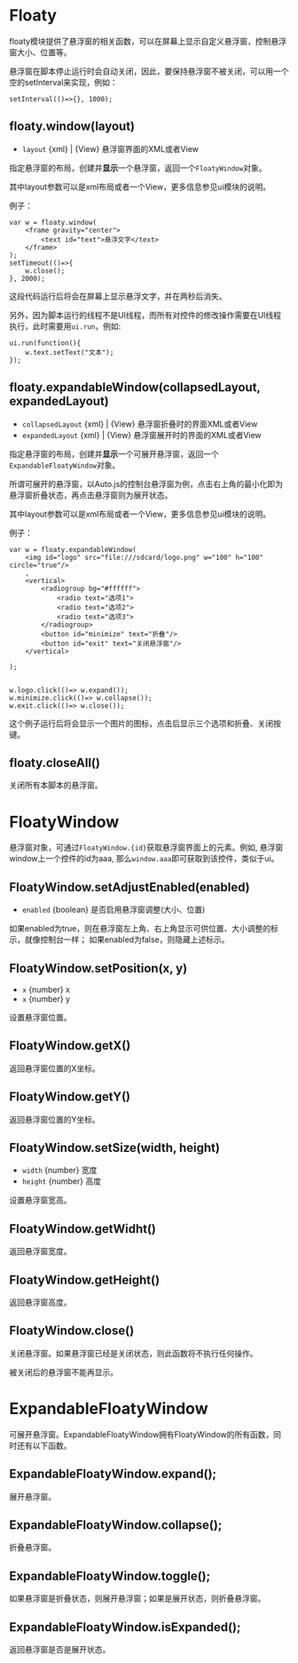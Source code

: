 # Floaty

floaty模块提供了悬浮窗的相关函数，可以在屏幕上显示自定义悬浮窗，控制悬浮窗大小、位置等。

悬浮窗在脚本停止运行时会自动关闭，因此，要保持悬浮窗不被关闭，可以用一个空的setInterval来实现，例如：
```
setInterval(()=>{}, 1000);
```

## floaty.window(layout)
* `layout` {xml} | {View} 悬浮窗界面的XML或者View

指定悬浮窗的布局，创建并**显示**一个悬浮窗，返回一个`FloatyWindow`对象。

其中layout参数可以是xml布局或者一个View，更多信息参见ui模块的说明。

例子：
```
var w = floaty.window(
    <frame gravity="center">
        <text id="text">悬浮文字</text>
    </frame>
);
setTimeout(()=>{
    w.close();
}, 2000);
```
这段代码运行后将会在屏幕上显示悬浮文字，并在两秒后消失。

另外，因为脚本运行的线程不是UI线程，而所有对控件的修改操作需要在UI线程执行，此时需要用`ui.run`，例如:
```
ui.run(function(){
    w.text.setText("文本");
});
```

## floaty.expandableWindow(collapsedLayout, expandedLayout)
* `collapsedLayout` {xml} | {View} 悬浮窗折叠时的界面XML或者View
* `expandedLayout` {xml} | {View} 悬浮窗展开时的界面的XML或者View

指定悬浮窗的布局，创建并**显示**一个可展开悬浮窗，返回一个`ExpandableFloatyWindow`对象。

所谓可展开的悬浮窗，以Auto.js的控制台悬浮窗为例，点击右上角的最小化即为悬浮窗折叠状态，再点击悬浮窗则为展开状态。

其中layout参数可以是xml布局或者一个View，更多信息参见ui模块的说明。

例子：
```
var w = floaty.expandableWindow(
    <img id="logo" src="file:///sdcard/logo.png" w="100" h="100" circle="true"/>
    ,
    <vertical>
        <radiogroup bg="#ffffff">
            <radio text="选项1">
            <radio text="选项2">
            <radio text="选项3">
        </radiogroup>
        <button id="minimize" text="折叠"/>
        <button id="exit" text="关闭悬浮窗"/>
    </vertical>
    
);


w.logo.click(()=> w.expand());
w.minimize.click(()=> w.collapse());
w.exit.click(()=> w.close());
```

这个例子运行后将会显示一个图片的图标，点击后显示三个选项和折叠、关闭按键。

## floaty.closeAll()

关闭所有本脚本的悬浮窗。

# FloatyWindow

悬浮窗对象，可通过`FloatyWindow.{id}`获取悬浮窗界面上的元素。例如, 悬浮窗window上一个控件的id为aaa, 那么`window.aaa`即可获取到该控件，类似于ui。

## FloatyWindow.setAdjustEnabled(enabled)
* `enabled` {boolean} 是否启用悬浮窗调整(大小、位置)

如果enabled为true，则在悬浮窗左上角、右上角显示可供位置、大小调整的标示，就像控制台一样；
如果enabled为false，则隐藏上述标示。

## FloatyWindow.setPosition(x, y)
* `x` {number} x
* `x` {number} y

设置悬浮窗位置。

## FloatyWindow.getX()

返回悬浮窗位置的X坐标。

## FloatyWindow.getY()

返回悬浮窗位置的Y坐标。

## FloatyWindow.setSize(width, height)
* `width` {number} 宽度
* `height` {number} 高度

设置悬浮窗宽高。

## FloatyWindow.getWidht()

返回悬浮窗宽度。

## FloatyWindow.getHeight()

返回悬浮窗高度。

## FloatyWindow.close()

关闭悬浮窗。如果悬浮窗已经是关闭状态，则此函数将不执行任何操作。

被关闭后的悬浮窗不能再显示。

# ExpandableFloatyWindow

可展开悬浮窗。ExpandableFloatyWindow拥有FloatyWindow的所有函数，同时还有以下函数。

## ExpandableFloatyWindow.expand();

展开悬浮窗。

## ExpandableFloatyWindow.collapse();

折叠悬浮窗。

## ExpandableFloatyWindow.toggle();

如果悬浮窗是折叠状态，则展开悬浮窗；如果是展开状态，则折叠悬浮窗。

## ExpandableFloatyWindow.isExpanded();

返回悬浮窗是否是展开状态。